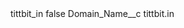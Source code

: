 <?xml version="1.0" encoding="UTF-8"?>
<CustomMetadata xmlns="http://soap.sforce.com/2006/04/metadata" xmlns:xsi="http://www.w3.org/2001/XMLSchema-instance" xmlns:xsd="http://www.w3.org/2001/XMLSchema">
    <label>tittbit_in</label>
    <protected>false</protected>
    <values>
        <field>Domain_Name__c</field>
        <value xsi:type="xsd:string">tittbit.in</value>
    </values>
</CustomMetadata>
